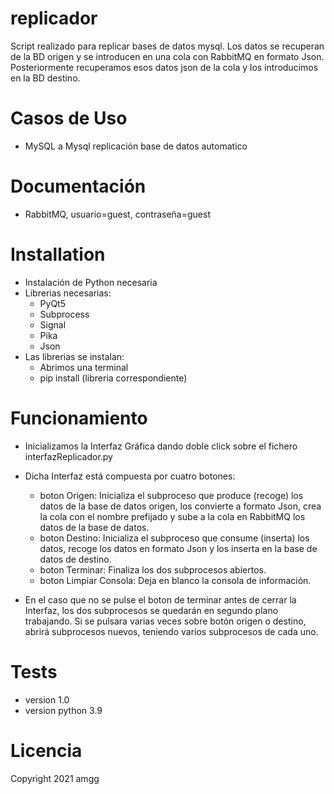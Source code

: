 replicador
==========

Script realizado para replicar bases de datos mysql.
Los datos se recuperan de la BD origen y se introducen en 
una cola con RabbitMQ en formato Json.
Posteriormente recuperamos esos datos json de la cola y los
introducimos en la BD destino.

Casos de Uso
============

* MySQL a Mysql replicación base de datos automatico

Documentación
=============

* RabbitMQ, usuario=guest, contraseña=guest

Installation
============

* Instalación de Python necesaria
* Librerias necesarias: 
    - PyQt5
    - Subprocess
    - Signal 
    - Pika
    - Json
* Las librerias se instalan:
    - Abrimos una terminal
    - pip install (libreria correspondiente) 

Funcionamiento
==============
* Inicializamos la Interfaz Gráfica dando doble click sobre el fichero interfazReplicador.py
* Dicha Interfaz está compuesta por cuatro botones:
    - boton Origen: Inicializa el subproceso que produce (recoge) los datos de la base de datos origen, 
                    los convierte a formato Json, crea la cola con el nombre prefijado y sube a la cola 
                    en RabbitMQ los datos de la base de datos.
    - boton Destino: Inicializa el subproceso que consume (inserta) los datos, recoge los datos en formato Json
                     y los inserta en la base de datos de destino.   
    - boton Terminar: Finaliza los dos subprocesos abiertos.
    - boton Limpiar Consola: Deja en blanco la consola de información.

* En el caso que no se pulse el boton de terminar antes de cerrar la Interfaz, los dos subprocesos se quedarán 
  en segundo plano trabajando. Si se pulsara varias veces sobre botón origen o destino, abrirá subprocesos nuevos, 
  teniendo varios subprocesos de cada uno.                               

Tests
=====

* version 1.0
* version python 3.9

Licencia
========
Copyright 2021 amgg

